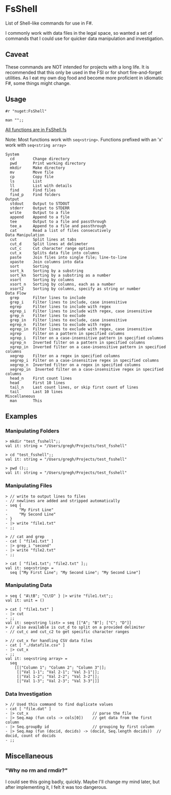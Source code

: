 # FsShell
List of Shell-like commands for use in F#.

I commonly work with data files in the legal space, so wanted a set of commands that I could use for quicker data manipulation and investigation.

## Caveat
These commands are NOT intended for projects with a long life. It is recommended that this only be used in the FSI or for short fire-and-forget utilities. As I eat my own dog food and become more proficient in idiomatic F#, some things might change.

## Usage
```F#
#r "nuget:FsShell"

man "";;
```

[All functions are in FsShell.fs](src/FsShell/FsShell.fs)

Note: Most functions work with `seq<string>`. Functions prefixed with an 'x' work with `seq<string array>`

```
System
  cd        Change directory
  pwd       Print working directory
  mkdir     Make directory
  mv        Move file
  cp        Copy file
  ls        List
  ll        List with details
  find      Find files
  find_p    Find folders
Output
  stdout    Output to STDOUT
  stderr    Output to STDERR
  write     Output to a file
  append    Append to a file
  tee       Output to a file and passthrough
  tee_a     Append to a file and passthrough
  cat       Read a list of files consecutively
Data Manipulation
  cut       Split lines at tabs
  cut_d     Split lines at delimeter
  cut_c     Cut character range options
  cut_x     Splits data file into columns
  paste     Join files into single file; line-to-line
  xpaste    Join columns into data
  sort      Sorting
  sort_k    Sorting by a substring
  sort_kn   Sorting by a substring as a number
  xsort     Sorting by columns
  xsort_n   Sorting by columns, each as a number
  xsort2    Sorting by columns, specify as string or number
Data Flow
  grep      Filter lines to include
  grep_i    Filter lines to include, case insensitive
  egrep     Filter lines to include with regex
  egrep_i   Filter lines to include with regex, case insensitive
  grep_n    Filter lines to exclude
  grep_in   Filter lines to exclude, case insensitive
  egrep_n   Filter lines to exclude with regex
  egrep_in  Filter lines to exclude with regex, case insensitive
  xgrep     Filter on a pattern in specified columns
  xgrep_i   Filter on a case-insensitive pattern in specified columns
  xgrep_n   Inverted filter on a pattern in specified columns
  xgrep_in  Inverted filter on a case-insensitive pattern in specified columns
  xegrep    Filter on a regex in specified columns
  xegrep_i  Filter on a case-insensitive regex in specified columns
  xegrep_n  Inverted filter on a regex in specified columns
  xegrep_in  Inverted filter on a case-insensitive regex in specified columns
  head_n    First count lines
  head      First 10 lines
  tail_n    Last count lines, or skip first count of lines
  tail      Last 10 lines
Miscellaneous
  man       This
```

## Examples

### Manipulating Folders
```F#
> mkdir "test_fsshell";;
val it: string = "/Users/gregh/Projects/test_fsshell"

> cd "test_fsshell";;
val it: string = "/Users/gregh/Projects/test_fsshell"

> pwd ();;
val it: string = "/Users/gregh/Projects/test_fsshell"
```

### Manipulating Files
```F#
> // write to output lines to files
- // newlines are added and stripped automatically
- seq {
-     "My First Line"
-     "My Second Line"
- }
- |> write "file1.txt"
- ;;

> // cat and grep
- cat [ "file1.txt" ]
- |> grep_i "second"
- |> write "file2.txt"
- ;;

> cat [ "file1.txt"; "file2.txt" ];;
val it: seq<string> =
  seq ["My First Line"; "My Second Line"; "My Second Line"]
```

### Manipulating Data
```F#
> seq { "A\tB"; "C\tD" } |> write "file1.txt";;
val it: unit = ()

> cat [ "file1.txt" ]
- |> cut
- ;;
val it: seq<string list> = seq [["A"; "B"]; ["C"; "D"]]
> // also available is cut_d to split on a provided delimiter
- // cut_c and cut_c2 to get specific character ranges

> // cut_x for handling CSV data files
- cat [ "./datafile.csv" ]
- |> cut_x
- ;;
val it: seq<string array> =
  seq
    [[|"Column 1"; "Column 2"; "Column 3"|];
     [|"Val 1-1"; "Val 2-1"; "Val 3-1"|];
     [|"Val 1-2"; "Val 2-2"; "Val 3-2"|];
     [|"Val 1-3"; "Val 2-3"; "Val 3-3"|]]
```

### Data Investigation
```F#
> // Used this command to find duplicate values
- cat [ "file.dat" ]
- |> cut_x                            // parse the file
- |> Seq.map (fun cols -> cols[0])    // get data from the first column
- |> Seq.groupBy id                   // grouping by first column
- |> Seq.map (fun (docid, docids) -> (docid, Seq.length docids))  // docid, count of docids
- ;;
```

## Miscellaneous

### "Why no rm and rmdir?"

I could see this going badly, quickly. Maybe I'll change my mind later, but after implementing it, I felt it was too dangerous.
